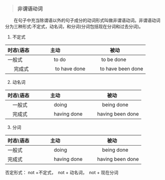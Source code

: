 >### 非谓语动词
 	
　　在句子中充当除谓语以外的句子成分的动词形式叫做非谓语动词。非谓语动词分为三种形式:不定式，动名词，和分词(分词包括现在分词和过去分词)。

1. 不定式

时态\语态　　|　 主动　　　|　　　被动
:-   |:- |:-
一般式　　|　　to do　　　　|　 to be done
　 完成式　|　　 to have done　|　to have been done

2. 动名词

时态\语态　　|　 主动　　　|　　　被动
:-   |:- |:-
　一般式　　|　　doing　　　|　　being done
　完成式　　|　　having done　|　having been done

3. 分词

时态\语态　　|　 主动　　　|　　　被动
:-   |:- |:-
一般式　　|　　doing　　　|　　being done
完成式　　|　　having done　|　having been done

否定形式： not +不定式，　not + 动名词，　not + 现在分词